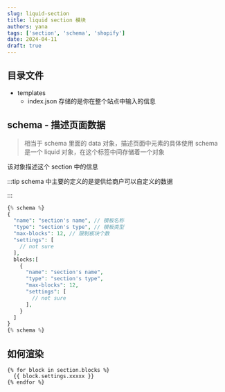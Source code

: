```yaml
---
slug: liquid-section
title: liquid section 模块
authors: yana
tags: ['section', 'schema', 'shopify']
date: 2024-04-11
draft: true
---
```


## 目录文件

- templates
  - index.json 存储的是你在整个站点中输入的信息

## schema - 描述页面数据

> 相当于 schema 里面的 data 对象，描述页面中元素的具体使用 schema 是一个 liquid 对象，在这个标签中间存储着一个对象

该对象描述这个 section 中的信息

:::tip schema 中主要的定义的是提供给商户可以自定义的数据

:::

```php
{% schema %}
{
  "name": "section's name", // 模板名称
  "type": "section's type", // 模板类型
  "max-blocks": 12, // 限制板块个数
  "settings": [
    // not sure
  ],
  blocks:[
    {
      "name": "section's name",
      "type": "section's type",
      "max-blocks": 12,
      "settings": [
        // not sure
      ],
    }
  ]
}
{% schema %}

```

## 如何渲染

```liquid
{% for block in section.blocks %}
  {{ block.settings.xxxxx }}
{% endfor %}
```
